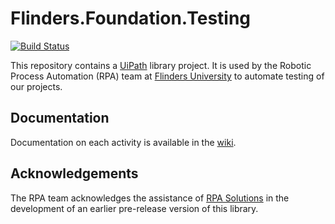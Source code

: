 <!-- markdownlint-disable no-trailing-punctuation -->
# Flinders.Foundation.Testing #

[![Build Status](https://travis-ci.org/flindersuni/rpa-Flinders.Foundation.Testing.svg?branch=master)](https://travis-ci.org/flindersuni/rpa-Flinders.Foundation.Testing)

This repository contains a [UiPath][uipath] library project. It is used by the
Robotic Process Automation (RPA) team at [Flinders University][flinders] to
automate testing of our projects.

## Documentation ##

Documentation on each activity is available in the [wiki][wiki].

## Acknowledgements ##

The RPA team acknowledges the assistance of [RPA Solutions][rpa-solutions] in
the development of an earlier pre-release version of this library.


[flinders]: https://www.flinders.edu.au/
[rpa-solutions]: https://www.rpasolutions.com.au/
[uipath]: https://www.uipath.com/
[wiki]: https://github.com/flindersuni/rpa-Flinders.Foundation.Testing/wiki

